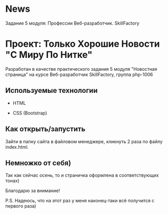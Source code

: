 # News
Задание 5 модуля: Профессии Веб-разработчик. SkillFactory

# Проект: Только Хорошие Новости "С Миру По Нитке"

Разработан в качестве практического задания 5 модуля "Новостная страница" на курсе Веб-разработчик SkillFactory, группа php-1006

## Используемые технологии

* HTML

* CSS (Bootstrap)

## Как открыть/запустить

Зайти в папку сайта в файловом менеджере, кликнуть 2 раза по файлу index.html.

## Немножко от себя)

Так как сейчас осень, то и страничка оформлена в соответствующих тонах)

Благодарю за внимание!

P.S. Надеюсь, что на этот раз у меня наконец-таки всё получится с первого раза)
